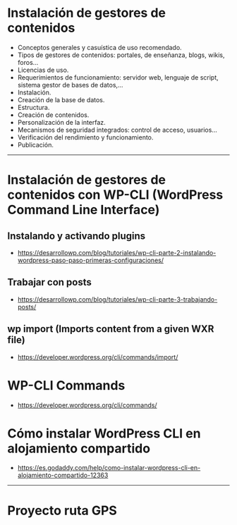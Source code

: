 # Instalación de gestores de contenidos
- Conceptos generales y casuística de uso recomendado.
- Tipos de gestores de contenidos: portales, de enseñanza, blogs, wikis, foros…
- Licencias de uso.
- Requerimientos de funcionamiento: servidor web, lenguaje de script, sistema gestor de bases de datos,…
- Instalación.
- Creación de la base de datos.
- Estructura.
- Creación de contenidos.
- Personalización de la interfaz.
- Mecanismos de seguridad integrados: control de acceso, usuarios…
- Verificación del rendimiento y funcionamiento.
- Publicación. 

--------------------

# Instalación de gestores de contenidos con WP-CLI (WordPress Command Line Interface)
## Instalando y activando plugins
* https://desarrollowp.com/blog/tutoriales/wp-cli-parte-2-instalando-wordpress-paso-paso-primeras-configuraciones/

## Trabajar con posts
* https://desarrollowp.com/blog/tutoriales/wp-cli-parte-3-trabajando-posts/
## wp import (Imports content from a given WXR file)
* https://developer.wordpress.org/cli/commands/import/

# WP-CLI Commands
* https://developer.wordpress.org/cli/commands/

# Cómo instalar WordPress CLI en alojamiento compartido
* https://es.godaddy.com/help/como-instalar-wordpress-cli-en-alojamiento-compartido-12363

--------------------

# Proyecto ruta GPS
